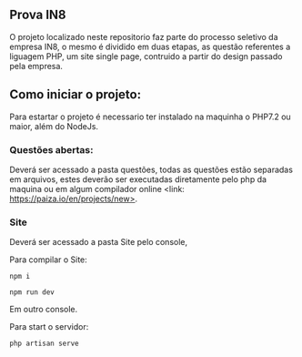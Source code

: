 ## Prova IN8

O projeto localizado neste repositorio faz parte do processo seletivo da empresa IN8, o mesmo é dividido em duas etapas, as questão referentes a liguagem PHP, um site single page, contruido a partir do design passado pela empresa.

## Como iniciar o projeto:

Para estartar o projeto é necessario ter instalado na maquinha o PHP7.2 ou maior, além do NodeJs.

### Questões abertas:

Deverá ser acessado a pasta questões, todas as questões estão separadas em arquivos, estes deverão ser executadas diretamente pelo php da maquina ou em algum compilador online <link: https://paiza.io/en/projects/new>.

### Site

Deverá ser acessado a pasta Site pelo console,

Para compilar o Site:
```
npm i

npm run dev

```
Em outro console.

Para start o servidor:
```
php artisan serve

```

